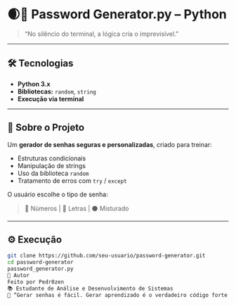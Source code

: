 # 🌒🔐 Password Generator.py – Python  
> “No silêncio do terminal, a lógica cria o imprevisível.”
---

## 🛠 Tecnologias

- **Python 3.x**  
- **Bibliotecas:** `random`, `string`  
- **Execução via terminal**

---

## 🎯 Sobre o Projeto

Um **gerador de senhas seguras e personalizadas**, criado para treinar:  
- Estruturas condicionais  
- Manipulação de strings  
- Uso da biblioteca `random`  
- Tratamento de erros com `try` / `except`

O usuário escolhe o tipo de senha:  
> 🔹 Números | 🔸 Letras | ⚫ Misturado  

---

## ⚙️ Execução

```bash
git clone https://github.com/seu-usuario/password-generator.git
cd password-generator
password_generator.py
👤 Autor
Feito por Pedr0zen
📚 Estudante de Análise e Desenvolvimento de Sistemas
💬 “Gerar senhas é fácil. Gerar aprendizado é o verdadeiro código forte.”
